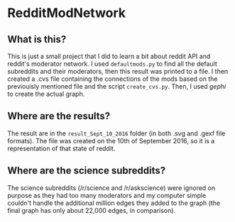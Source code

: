 # RedditModNetwork
## What is this?
This is just a small project that I did to learn a bit about reddit API and reddit's moderator network. I used `defaultmods.py` to find all the default subreddits and their moderators, then this result was printed to a file. I then created a .cvs file containing the connections of the mods based on the previouisly mentioned file and the script `create_cvs.py`. Then, I used *gephi* to create the actual graph.
## Where are the results?
The result are in the `result_Sept_10_2016` folder (in both .svg and .gexf file formats). The file was created on the 10th of September 2016, so it is a representation of that state of reddit.
## Where are the science subreddits?
The science subreddits (/r/science and /r/askscience) were ignored on purpose as they had too many moderators and my computer simple couldn't handle the additional million edges they added to the graph (the final graph has only about 22,000 edges, in comparison).